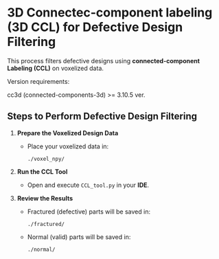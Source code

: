 # 3D Connectec-component labeling (3D CCL) for Defective Design Filtering

This process filters defective designs using **connected-component Labeling (CCL)** on voxelized data.

Version requirements:

cc3d (connected-components-3d) >= 3.10.5 ver.


## Steps to Perform Defective Design Filtering

1. **Prepare the Voxelized Design Data**  
   - Place your voxelized data in:
     ```
     ./voxel_npy/
     ```

2. **Run the CCL Tool**  
   - Open and execute `CCL_tool.py` in your **IDE**.

3. **Review the Results**  
   - Fractured (defective) parts will be saved in:
     ```
     ./fractured/
     ```
   - Normal (valid) parts will be saved in:
     ```
     ./normal/
     ```
